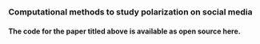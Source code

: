 ### Computational methods to study polarization on social media

#### The code for the paper titled above is available as open source here. 

